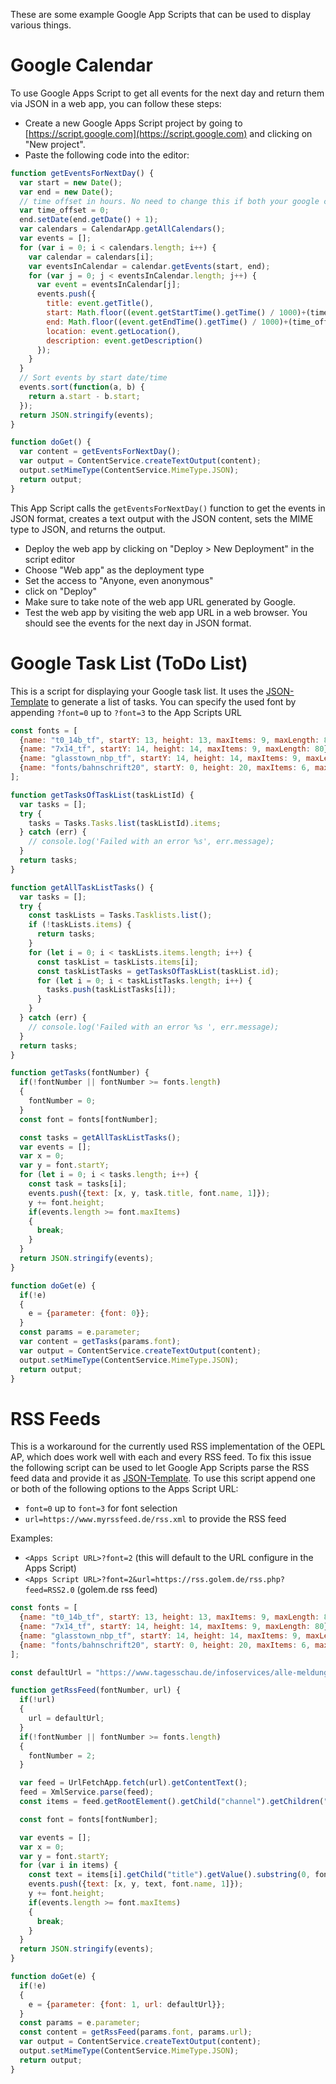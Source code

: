 These are some example Google App Scripts that can be used to display various things.

# Google Calendar
To use Google Apps Script to get all events for the next day and return them via JSON in a web app, you can follow these steps:
* Create a new Google Apps Script project by going to [https://script.google.com](https://script.google.com) and clicking on "New project".
* Paste the following code into the editor:
```js
function getEventsForNextDay() {
  var start = new Date();
  var end = new Date();
  // time offset in hours. No need to change this if both your google calendar and access point is set to the right time zone.
  var time_offset = 0;
  end.setDate(end.getDate() + 1);
  var calendars = CalendarApp.getAllCalendars();
  var events = [];
  for (var i = 0; i < calendars.length; i++) {
    var calendar = calendars[i];
    var eventsInCalendar = calendar.getEvents(start, end);
    for (var j = 0; j < eventsInCalendar.length; j++) {
      var event = eventsInCalendar[j];
      events.push({
        title: event.getTitle(),
        start: Math.floor((event.getStartTime().getTime() / 1000)+(time_offset*3600)),
        end: Math.floor((event.getEndTime().getTime() / 1000)+(time_offset*3600)),
        location: event.getLocation(),
        description: event.getDescription()
      });
    }
  }
  // Sort events by start date/time
  events.sort(function(a, b) {
    return a.start - b.start;
  });
  return JSON.stringify(events);
}

function doGet() {
  var content = getEventsForNextDay();
  var output = ContentService.createTextOutput(content);
  output.setMimeType(ContentService.MimeType.JSON);
  return output;
}
```
This App Script calls the `getEventsForNextDay()` function to get the events in JSON format, creates a text output with the JSON content, sets the MIME type to JSON, and returns the output.

* Deploy the web app by clicking on "Deploy > New Deployment" in the script editor
* Choose "Web app" as the deployment type
* Set the access to "Anyone, even anonymous"
* click on "Deploy"
* Make sure to take note of the web app URL generated by Google.
* Test the web app by visiting the web app URL in a web browser. You should see the events for the next day in JSON format.

# Google Task List (ToDo List)
This is a script for displaying your Google task list.
It uses the [JSON-Template](https://github.com/jjwbruijn/OpenEPaperLink/wiki/Json-template) to generate a list of tasks.
You can specify the used font by appending `?font=0` up to `?font=3` to the App Scripts URL

```js
const fonts = [
  {name: "t0_14b_tf", startY: 13, height: 13, maxItems: 9, maxLength: 80},
  {name: "7x14_tf", startY: 14, height: 14, maxItems: 9, maxLength: 80},
  {name: "glasstown_nbp_tf", startY: 14, height: 14, maxItems: 9, maxLength: 80},
  {name: "fonts/bahnschrift20", startY: 0, height: 20, maxItems: 6, maxLength: 30},
];

function getTasksOfTaskList(taskListId) {
  var tasks = [];
  try {
    tasks = Tasks.Tasks.list(taskListId).items;
  } catch (err) {
    // console.log('Failed with an error %s', err.message);
  }
  return tasks;
}

function getAllTaskListTasks() {
  var tasks = [];
  try {
    const taskLists = Tasks.Tasklists.list();
    if (!taskLists.items) {
      return tasks;
    }
    for (let i = 0; i < taskLists.items.length; i++) {
      const taskList = taskLists.items[i];
      const taskListTasks = getTasksOfTaskList(taskList.id);
      for (let i = 0; i < taskListTasks.length; i++) {
        tasks.push(taskListTasks[i]);
      }
    }
  } catch (err) {
    // console.log('Failed with an error %s ', err.message);
  }
  return tasks;
}

function getTasks(fontNumber) {
  if(!fontNumber || fontNumber >= fonts.length)
  {
    fontNumber = 0;
  }
  const font = fonts[fontNumber];

  const tasks = getAllTaskListTasks();
  var events = [];
  var x = 0;
  var y = font.startY;
  for (let i = 0; i < tasks.length; i++) {
    const task = tasks[i];
    events.push({text: [x, y, task.title, font.name, 1]});
    y += font.height;
    if(events.length >= font.maxItems)
    {
      break;
    }
  }
  return JSON.stringify(events);
}

function doGet(e) {
  if(!e)
  {
    e = {parameter: {font: 0}};
  }
  const params = e.parameter;
  var content = getTasks(params.font);
  var output = ContentService.createTextOutput(content);
  output.setMimeType(ContentService.MimeType.JSON);
  return output;
}
```

# RSS Feeds
This is a workaround for the currently used RSS implementation of the OEPL AP, which does work well with each and every RSS feed.
To fix this issue the following script can be used to let Google App Scripts parse the RSS feed data and provide it as [JSON-Template](https://github.com/jjwbruijn/OpenEPaperLink/wiki/Json-template).
To use this script append one or both of the following options to the Apps Script URL:
* `font=0` up to `font=3` for font selection
* `url=https://www.myrssfeed.de/rss.xml` to provide the RSS feed

Examples:
* `<Apps Script URL>?font=2` (this will default to the URL configure in the Apps Script)
* `<Apps Script URL>?font=2&url=https://rss.golem.de/rss.php?feed=RSS2.0` (golem.de rss feed)

```js
const fonts = [
  {name: "t0_14b_tf", startY: 13, height: 13, maxItems: 9, maxLength: 80},
  {name: "7x14_tf", startY: 14, height: 14, maxItems: 9, maxLength: 80},
  {name: "glasstown_nbp_tf", startY: 14, height: 14, maxItems: 9, maxLength: 80},
  {name: "fonts/bahnschrift20", startY: 0, height: 20, maxItems: 6, maxLength: 30},
];

const defaultUrl = "https://www.tagesschau.de/infoservices/alle-meldungen-100~rss2.xml";

function getRssFeed(fontNumber, url) {
  if(!url)
  {
    url = defaultUrl;
  }
  if(!fontNumber || fontNumber >= fonts.length)
  {
    fontNumber = 2;
  }

  var feed = UrlFetchApp.fetch(url).getContentText();
  feed = XmlService.parse(feed);
  const items = feed.getRootElement().getChild("channel").getChildren("item");

  const font = fonts[fontNumber];

  var events = [];
  var x = 0;
  var y = font.startY;
  for (var i in items) {
    const text = items[i].getChild("title").getValue().substring(0, font.maxLength); 
    events.push({text: [x, y, text, font.name, 1]});
    y += font.height;
    if(events.length >= font.maxItems)
    {
      break;
    }
  }
  return JSON.stringify(events);
}

function doGet(e) {
  if(!e)
  {
    e = {parameter: {font: 1, url: defaultUrl}};
  }
  const params = e.parameter;
  const content = getRssFeed(params.font, params.url);
  var output = ContentService.createTextOutput(content);
  output.setMimeType(ContentService.MimeType.JSON);
  return output;
}
```